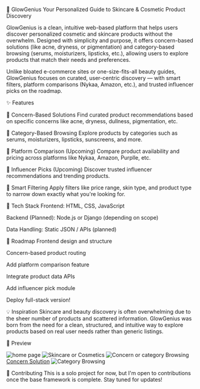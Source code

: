 🌟 GlowGenius
Your Personalized Guide to Skincare & Cosmetic Product Discovery

GlowGenius is a clean, intuitive web-based platform that helps users discover personalized cosmetic and skincare products without the overwhelm. Designed with simplicity and purpose, it offers concern-based solutions (like acne, dryness, or pigmentation) and category-based browsing (serums, moisturizers, lipsticks, etc.), allowing users to explore products that match their needs and preferences.

Unlike bloated e-commerce sites or one-size-fits-all beauty guides, GlowGenius focuses on curated, user-centric discovery — with smart filters, platform comparisons (Nykaa, Amazon, etc.), and trusted influencer picks on the roadmap. 

✨ Features

🔹 Concern-Based Solutions
Find curated product recommendations based on specific concerns like acne, dryness, dullness, pigmentation, etc.

🔹 Category-Based Browsing
Explore products by categories such as serums, moisturizers, lipsticks, sunscreens, and more.

🔹 Platform Comparison (Upcoming)
Compare product availability and pricing across platforms like Nykaa, Amazon, Purplle, etc.

🔹 Influencer Picks (Upcoming)
Discover trusted influencer recommendations and trending products.

🔹 Smart Filtering
Apply filters like price range, skin type, and product type to narrow down exactly what you're looking for.

🔧 Tech Stack
Frontend: HTML, CSS, JavaScript

Backend (Planned): Node.js or Django (depending on scope)

Data Handling: Static JSON / APIs (planned)

🚀 Roadmap
 Frontend design and structure

 Concern-based product routing

 Add platform comparison feature

 Integrate product data APIs

 Add influencer pick module

 Deploy full-stack version!

💡 Inspiration
Skincare and beauty discovery is often overwhelming due to the sheer number of products and scattered information. GlowGenius was born from the need for a clean, structured, and intuitive way to explore products based on real user needs rather than generic listings.

📸 Preview

![home page](https://github.com/user-attachments/assets/a2a529b0-b3c5-4b8c-ab81-1294a0d6bb9d)
![Skincare or Cosmetics](https://github.com/user-attachments/assets/51dc747f-7edf-4c71-a0bc-5f11f854fab6)
![Concern or category Browsing](https://github.com/user-attachments/assets/8e9c837f-48b3-4563-b73e-969f66c40b67)
[Concern Solution](https://github.com/user-attachments/assets/878d4c3f-4569-4988-945f-a41d880c6762)
![Category Browsing](https://github.com/user-attachments/assets/72880354-747e-4eb8-b804-af9ecd453113)

 
🤝 Contributing
This is a solo project for now, but I'm open to contributions once the base framework is complete. Stay tuned for updates!

